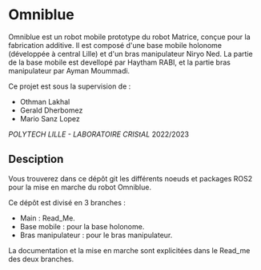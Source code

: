 # Omniblue 

Omniblue est un robot mobile prototype du robot Matrice, conçue pour la fabrication additive. Il est composé d'une base mobile holonome (développée à central Lille) et d'un bras manipulateur Niryo Ned. 
La partie de la base mobile est devellopé par Haytham RABI, et la partie bras manipulateur par Ayman Moummadi.

Ce projet est sous la supervision de : 
- Othman Lakhal  
- Gerald Dherbomez
- Mario Sanz Lopez

_POLYTECH LILLE - LABORATOIRE CRIStAL_ 2022/2023

## Desciption

Vous trouverez dans ce dépôt git les différents noeuds et packages ROS2 pour la mise en marche du robot Omniblue.

Ce dépôt est divisé en 3 branches :

- Main : Read_Me.
- Base mobile : pour la base holonome.
- Bras manipulateur : pour le bras manipulateur.

La documentation et la mise en marche sont explicitées dans le Read_me des deux branches.
